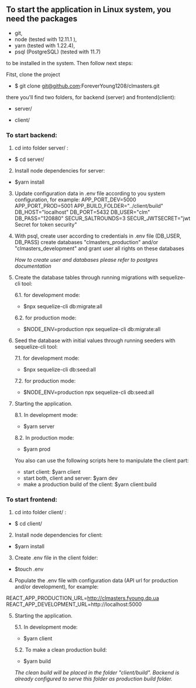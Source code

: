 ## To start the application in Linux system, you need the packages
  - git,
  - node (tested with 12.11.1 ),
  - yarn (tested with 1.22.4),
  - psql (PostgreSQL) (tested with 11.7)

 to be installed in the system. Then follow next steps:

Fitst, clone the project 
- $ git clone git@github.com:ForeverYoung1208/clmasters.git

there you'll find two folders, for backend (server) and frontend(client):

- server/

- client/


### To start backend:

1. cd into folder server/ :
- $ cd server/

2. Install node dependencies for server:
- $yarn install

3. Update configuration data in .env file according to you system configuration, for example:
APP_PORT_DEV=5000
APP_PORT_PROD=5001
APP_BUILD_FOLDER="../client/build"
DB_HOST="localhost"
DB_PORT=5432
DB_USER="clm"
DB_PASS="120880"
SECUR_SALTROUNDS=3
SECUR_JWTSECRET="jwt Secret for token security"

5. With psql, create user according to credentials in .env file (DB_USER, DB_PASS)
create databases "clmasters_production" and/or "clmasters_development" and grant user all rights on these databases

    *How to create user and databases please refer to postgres documentation*

6. Create the database tables through running migrations with sequelize-cli tool:

    6.1. for development mode:
    - $npx sequelize-cli db:migrate:all

    6.2. for production mode:
    - $NODE_ENV=production npx sequelize-cli db:migrate:all

7. Seed the database with initial values through running seeders with sequelize-cli tool:

    7.1. for development mode:
    - $npx sequelize-cli db:seed:all

    7.2. for production mode:
    - $NODE_ENV=production npx sequelize-cli db:seed:all  

8. Starting the application.

    8.1. In development mode:
    - $yarn server

    8.2. In production mode:
    - $yarn prod

    You also can use the following scripts here to manipulate the client part:
    - start client:                             $yarn client
    - start both, client and server:            $yarn dev
    - make a production build of the client:    $yarn client:build

### To start frontend:

1. cd into folder client/ :
- $ cd client/

2. Install node dependencies for client:
- $yarn install

3. Create .env file in the client folder:
- $touch .env

4. Populate the .env file with configuration data (API url for production and/or development), for example:

REACT_APP_PRODUCTION_URL=http://clmasters.fyoung.dp.ua
REACT_APP_DEVELOPMENT_URL=http://localhost:5000

5. Starting the application.

    5.1. In development mode:
    - $yarn client

    5.2. To make a clean production build:
    - $yarn build

    *The clean build will be placed in the folder "client/build". Backend is already configured to serve this folder as production build folder.*

